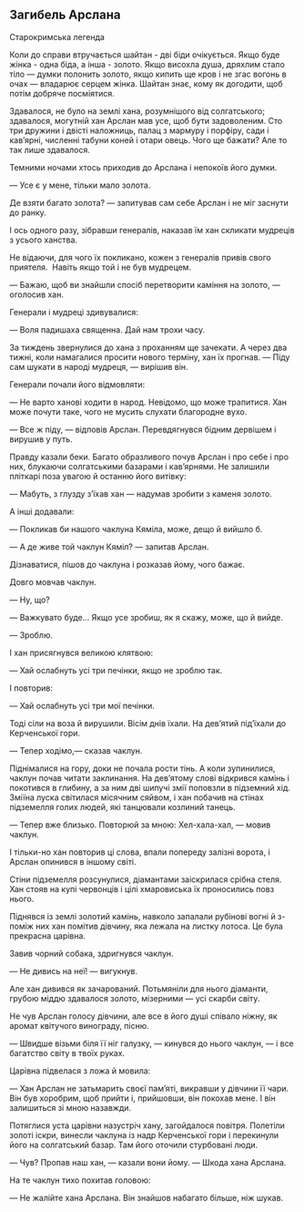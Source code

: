 ## Загибель Арслана

Старокримська легенда

Коли до справи втручається шайтан - дві біди очікується.
Якщо буде жінка - одна біда, а інша - золото.
Якщо висохла душа, дряхлим стало тіло — думки полонить золото, якщо кипить ще кров і не згас вогонь в очах — владарює серцем жінка.
Шайтан знає, кому як догодити, щоб потім добряче посміятися.

Здавалося, не було на землі хана, розумнішого від солгатського; здавалося, могутній хан Арслан мав усе, щоб бути задоволеним.
Сто три дружини і двісті наложниць, палац з мармуру і порфіру, сади і кав’ярні, численні табуни коней і отари овець.
Чого ще бажати?
Але то так лише здавалося.

Темними ночами хтось приходив до Арслана і непокоїв його думки.

— Усе є у мене, тільки мало золота.

Де взяти багато золота? — запитував сам себе Арслан і не міг заснути до ранку.

І ось одного разу, зібравши генералів, наказав їм хан скликати мудреців з усього ханства.

Не відаючи, для чого їх покликано, кожен з генералів привів свого приятеля.
 Навіть якщо той і не був мудрецем.

— Бажаю, щоб ви знайшли спосіб перетворити каміння на золото, — оголосив хан.

Генерали і мудреці здивувалися:

— Воля падишаха священна.
Дай нам трохи часу.

За тиждень звернулися до хана з проханням ще зачекати.
А через два тижні, коли намагалися просити нового терміну, хан їх прогнав. — Піду сам шукати в народі мудреця, — вирішив він.

Генерали почали його відмовляти:

— Не варто ханові ходити в народ.
Невідомо, що може трапитися.
Хан може почути таке, чого не мусить слухати благородне вухо.

— Все ж піду, — відповів Арслан.
Перевдягнувся бідним дервішем і вирушив у путь.

Правду казали беки.
Багато образливого почув Арслан і про себе і про них, блукаючи солгатськими базарами і кав’ярнями.
Не залишили пліткарі поза увагою й останню його витівку:

— Мабуть, з глузду з’їхав хан — надумав зробити з каменя золото.

А інші додавали:

— Покликав би нашого чаклуна Кяміла, може, дещо й вийшло б.

— А де живе той чаклун Кяміл? — запитав Арслан.

Дізнаватися, пішов до чаклуна і розказав йому, чого бажає.

Довго мовчав чаклун.

— Ну, що?

— Важкувато буде...
Якщо усе зробиш, як я скажу, може, що й вийде.

— Зроблю.

І хан присягнувся великою клятвою:

— Хай ослабнуть усі три печінки, якщо не зроблю так.

І повторив:

— Хай ослабнуть усі три мої печінки.

Тоді сіли на воза й вирушили.
Вісім днів їхали.
На дев’ятий під’їхали до Керченської гори.

— Тепер ходімо,— сказав чаклун.

Піднімалися на гору, доки не почала рости тінь.
А коли зупинилися, чаклун почав читати заклинання.
На дев’ятому слові відкрився камінь і покотився в глибину, а за ним дві шипучі змії поповзли в підземний хід.
Зміїна луска світилася місячним сяйвом, і хан побачив на стінах підземелля голих людей, які танцювали козлиний танець.

— Тепер вже близько.
Повторюй за мною: Хел-хала-хал, — мовив чаклун.

І тільки-но хан повторив ці слова, впали попереду залізні ворота, і Арслан опинився в іншому світі.

Стіни підземелля розсунулися, діамантами заіскрилася срібна стеля.
Хан стояв на купі червонців і цілі хмаровиська їх проносились повз нього.

Піднявся із землі золотий камінь, навколо запалали рубінові вогні й з-поміж них хан помітив дівчину, яка лежала на листку лотоса.
Це була прекрасна царівна.

Завив чорний собака, здригнувся чаклун.

— Не дивись на неї! — вигукнув.

Але хан дивився як зачарований.
Потьмяніли для нього діаманти, грубою міддю здавалося золото, мізерними — усі скарби світу.

Не чув Арслан голосу дівчини, але все в його душі співало ніжну, як аромат квітучого винограду, пісню.

— Швидше візьми біля її ніг галузку, — кинувся до нього чаклун, — і все багатство світу в твоїх руках.

Царівна підвелася з ложа й мовила:

— Хан Арслан не затьмарить своєї пам’яті, викравши у дівчини її чари.
Він був хоробрим, щоб прийти і, прийшовши, він покохав мене.
І він залишиться зі мною назавжди.

Потяглися уста царівни назустріч хану, загойдалося повітря.
Полетіли золоті іскри, винесли чаклуна із надр Керченської гори і перекинули його на солгатський базар.
Там його оточили стурбовані люди.

— Чув?
Пропав наш хан, — казали вони йому. — Шкода хана Арслана.

На те чаклун тихо похитав головою:

— Не жалійте хана Арслана.
Він знайшов набагато більше, ніж шукав.
